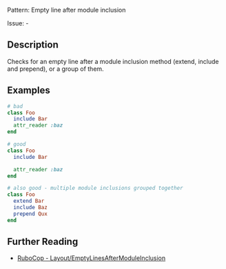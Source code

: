 Pattern: Empty line after module inclusion

Issue: -

## Description

Checks for an empty line after a module inclusion method (extend, include and prepend), or a group of them.

## Examples

```ruby
# bad
class Foo
  include Bar
  attr_reader :baz
end

# good
class Foo
  include Bar

  attr_reader :baz
end

# also good - multiple module inclusions grouped together
class Foo
  extend Bar
  include Baz
  prepend Qux
end
```

## Further Reading

* [RuboCop - Layout/EmptyLinesAfterModuleInclusion](https://docs.rubocop.org/rubocop/cops_layout.html#layoutemptylinesaftermoduleinclusion)